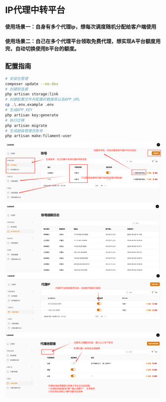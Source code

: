 # IP代理中转平台

### 使用场景一：自身有多个代理ip，想每次调度随机分配给客户端使用
### 使用场景二：自己在多个代理平台领取免费代理，想实现A平台额度用完，自动切换使用B平台的额度。

## 配置指南

```bash
# 安装包管理
composer update --no-dev
# 创建软连接
php artisan storage:link
# 创建配置文件并配置好数据库以及APP_URL
cp .\.env.example .env
# 生成APP_KEY
php artisan key:generate
# 执行迁移
php artisan migrate
# 生成超级管理员账号
php artisan make:filament-user
```


![img.png](img.png)
![img_1.png](img_1.png)
![img_2.png](img_2.png)
![img_3.png](img_3.png)
